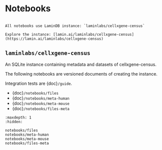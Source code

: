 # Notebooks

```{note}

All notebooks use LaminDB instance: `laminlabs/cellxgene-census`

Explore the instance: [lamin.ai/laminlabs/cellxgene-census](https://lamin.ai/laminlabs/cellxgene-census)
```

## `laminlabs/cellxgene-census`

An SQLite instance containing metadata and datasets of cellxgene-census.

The following notebooks are versioned documents of creating the instance.

Integration tests are {doc}`/guide`.

- {doc}`/notebooks/files`
- {doc}`/notebooks/meta-human`
- {doc}`/notebooks/meta-mouse`
- {doc}`/notebooks/files-meta`

```{toctree}
:maxdepth: 1
:hidden:

notebooks/files
notebooks/meta-human
notebooks/meta-mouse
notebooks/files-meta
```
